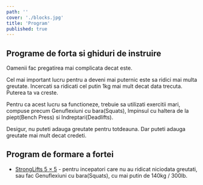 ```yaml
---
path: ''
cover: './blocks.jpg'
title: 'Program'
published: true
---
```


## Programe de forta si ghiduri de instruire

Oamenii fac pregatirea mai complicata decat este.

Cel mai important lucru pentru a deveni mai puternic este sa ridici mai multa greutate. Incercati sa ridicati cel putin 1kg mai mult decat data trecuta. Puterea ta va creste.

Pentru ca acest lucru sa functioneze, trebuie sa utilizati exercitii mari, compuse precum Genuflexiuni cu bara(Squats), Impinsul cu haltera de la piept(Bench Press) si Indreptari(Deadlifts).

Desigur, nu puteti adauga greutate pentru totdeauna. Dar puteti adauga greutate mai mult decat credeti.

## Program de formare a fortei

- [StrongLifts 5 × 5](program/full-body/5x5) - pentru incepatori care nu au ridicat niciodata greutati, sau fac Genuflexiuni cu bara(Squats), cu mai putin de 140kg / 300lb.
  <!-- - [Madcow 5 × 5](/madcow-5x5/) - pentru elevii intermediari care pot gheata cel putin 140 kg / 300lb chiar acum- [Smolov](/smolov/) - rutina specializata pentru a adauga rapid pana la 100lb in Squat in 13 saptamani -->

<!--## Construirea muschiului

Unul dintre efectele secundare majore ale castigarii fortei fizice este construirea masei musculare.

Muschii dvs. se contracta pentru a ridica greutatile. Cu cat cresti mai mare greutatea, cu atat muschii iti lucreaza mai greu. Muschiul tau creste pentru a muta acele greutati mai mari.

Acesta este motivul pentru care rezistenta este dimensiunea.

- [Cum se construieste muschi](/build-muscle/)
- [Cum se construieste arme mai mari](/bigger-arms/)
- [Cum se construieste piept mai mare](/bigger-chest/)

## Pierderea grasimilor

Deoarece antrenamentul de forta construieste muschi, acesta previne, de asemenea, pierderea musculara atunci cand faceti dieta pentru pierderea de grasime.

Pierderea grasimii este inutila daca nu construiti muschi. Ideea este sa construiti un corp atragator, nu sa sfarsiti cu pielea grasa sau cu pielea grasa.

- [Cum sa scapi de grasime](/lose-fat/)
- [Cum sa pierzi grasimea din burta](/belly-fat/)
- [Cum sa-ti pierzi barbatele boabe](/man-boobs/)

## Crestere in greutate

Daca sunteti slab, va trebui sa mancati mai multe calorii pentru a castiga in greutate.

Ridicarea greutatilor va crea musculare. Insa aveti nevoie de un surplus caloric pentru a va creste greutatea corpului.

- [Cum sa castigi greutate](/gain-weight/)-->
